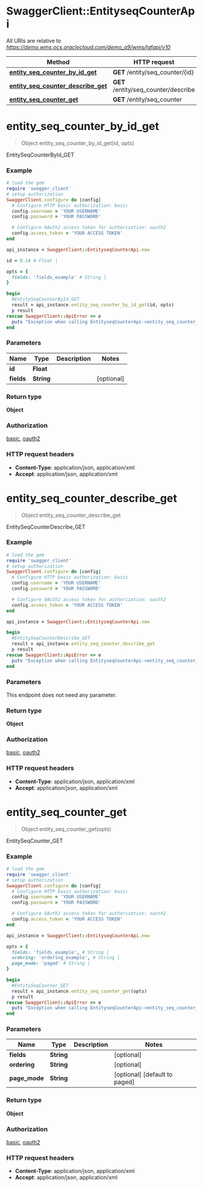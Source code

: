 # SwaggerClient::EntityseqCounterApi

All URIs are relative to *https://demo.wms.ocs.oraclecloud.com/demo_a9/wms/lgfapi/v10*

Method | HTTP request | Description
------------- | ------------- | -------------
[**entity_seq_counter_by_id_get**](EntityseqCounterApi.md#entity_seq_counter_by_id_get) | **GET** /entity/seq_counter/{id} | EntitySeqCounterById_GET
[**entity_seq_counter_describe_get**](EntityseqCounterApi.md#entity_seq_counter_describe_get) | **GET** /entity/seq_counter/describe | EntitySeqCounterDescribe_GET
[**entity_seq_counter_get**](EntityseqCounterApi.md#entity_seq_counter_get) | **GET** /entity/seq_counter | EntitySeqCounter_GET


# **entity_seq_counter_by_id_get**
> Object entity_seq_counter_by_id_get(id, opts)

EntitySeqCounterById_GET



### Example
```ruby
# load the gem
require 'swagger_client'
# setup authorization
SwaggerClient.configure do |config|
  # Configure HTTP basic authorization: basic
  config.username = 'YOUR USERNAME'
  config.password = 'YOUR PASSWORD'

  # Configure OAuth2 access token for authorization: oauth2
  config.access_token = 'YOUR ACCESS TOKEN'
end

api_instance = SwaggerClient::EntityseqCounterApi.new

id = 8.14 # Float | 

opts = { 
  fields: 'fields_example' # String | 
}

begin
  #EntitySeqCounterById_GET
  result = api_instance.entity_seq_counter_by_id_get(id, opts)
  p result
rescue SwaggerClient::ApiError => e
  puts "Exception when calling EntityseqCounterApi->entity_seq_counter_by_id_get: #{e}"
end
```

### Parameters

Name | Type | Description  | Notes
------------- | ------------- | ------------- | -------------
 **id** | **Float**|  | 
 **fields** | **String**|  | [optional] 

### Return type

**Object**

### Authorization

[basic](../README.md#basic), [oauth2](../README.md#oauth2)

### HTTP request headers

 - **Content-Type**: application/json, application/xml
 - **Accept**: application/json, application/xml



# **entity_seq_counter_describe_get**
> Object entity_seq_counter_describe_get

EntitySeqCounterDescribe_GET



### Example
```ruby
# load the gem
require 'swagger_client'
# setup authorization
SwaggerClient.configure do |config|
  # Configure HTTP basic authorization: basic
  config.username = 'YOUR USERNAME'
  config.password = 'YOUR PASSWORD'

  # Configure OAuth2 access token for authorization: oauth2
  config.access_token = 'YOUR ACCESS TOKEN'
end

api_instance = SwaggerClient::EntityseqCounterApi.new

begin
  #EntitySeqCounterDescribe_GET
  result = api_instance.entity_seq_counter_describe_get
  p result
rescue SwaggerClient::ApiError => e
  puts "Exception when calling EntityseqCounterApi->entity_seq_counter_describe_get: #{e}"
end
```

### Parameters
This endpoint does not need any parameter.

### Return type

**Object**

### Authorization

[basic](../README.md#basic), [oauth2](../README.md#oauth2)

### HTTP request headers

 - **Content-Type**: application/json, application/xml
 - **Accept**: application/json, application/xml



# **entity_seq_counter_get**
> Object entity_seq_counter_get(opts)

EntitySeqCounter_GET



### Example
```ruby
# load the gem
require 'swagger_client'
# setup authorization
SwaggerClient.configure do |config|
  # Configure HTTP basic authorization: basic
  config.username = 'YOUR USERNAME'
  config.password = 'YOUR PASSWORD'

  # Configure OAuth2 access token for authorization: oauth2
  config.access_token = 'YOUR ACCESS TOKEN'
end

api_instance = SwaggerClient::EntityseqCounterApi.new

opts = { 
  fields: 'fields_example', # String | 
  ordering: 'ordering_example', # String | 
  page_mode: 'paged' # String | 
}

begin
  #EntitySeqCounter_GET
  result = api_instance.entity_seq_counter_get(opts)
  p result
rescue SwaggerClient::ApiError => e
  puts "Exception when calling EntityseqCounterApi->entity_seq_counter_get: #{e}"
end
```

### Parameters

Name | Type | Description  | Notes
------------- | ------------- | ------------- | -------------
 **fields** | **String**|  | [optional] 
 **ordering** | **String**|  | [optional] 
 **page_mode** | **String**|  | [optional] [default to paged]

### Return type

**Object**

### Authorization

[basic](../README.md#basic), [oauth2](../README.md#oauth2)

### HTTP request headers

 - **Content-Type**: application/json, application/xml
 - **Accept**: application/json, application/xml



